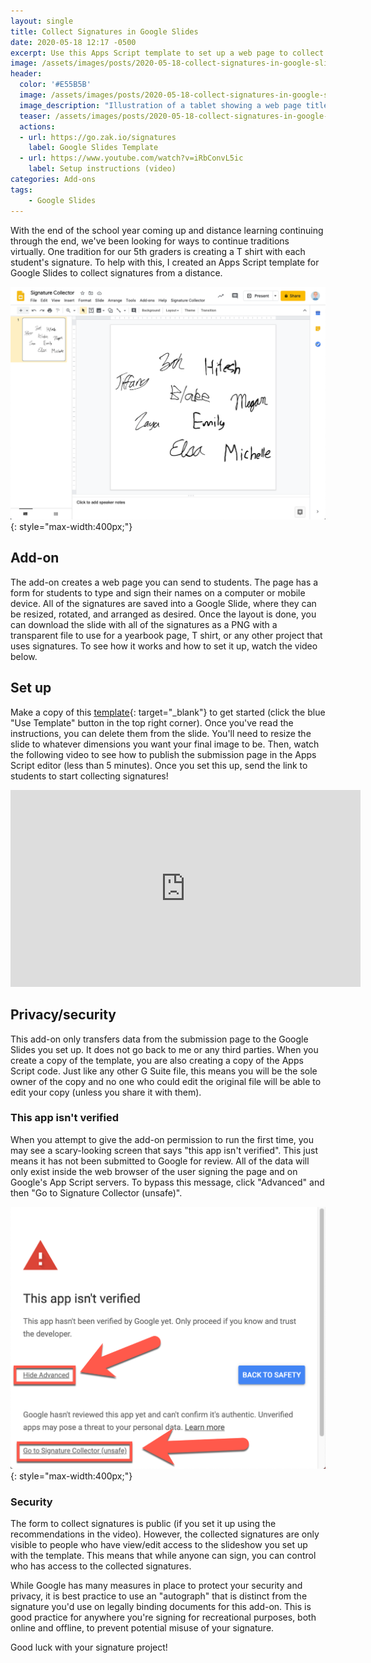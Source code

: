 ```yaml
---
layout: single
title: Collect Signatures in Google Slides
date: 2020-05-18 12:17 -0500
excerpt: Use this Apps Script template to set up a web page to collect signatures from students and store them in a Google Slideshow.
image: /assets/images/posts/2020-05-18-collect-signatures-in-google-slides/teaser.png
header:
  color: '#E55B5B'
  image: /assets/images/posts/2020-05-18-collect-signatures-in-google-slides/teaser.png
  image_description: "Illustration of a tablet showing a web page titled 'Please sign'. Below is a white box with a scribbled signature inside and a green button labeled 'save'"
  teaser: /assets/images/posts/2020-05-18-collect-signatures-in-google-slides/teaser.png
  actions:
  - url: https://go.zak.io/signatures
    label: Google Slides Template
  - url: https://www.youtube.com/watch?v=iRbConvL5ic
    label: Setup instructions (video)
categories: Add-ons
tags:
    - Google Slides
---
```


With the end of the school year coming up and distance learning continuing through the end, we've been looking for ways to continue traditions virtually. One tradition for our 5th graders is creating a T shirt with each student's signature. To help with this, I created an Apps Script template for Google Slides to collect signatures from a distance.

![Screensnot of a Google Slide filled with handwritten signatures](/assets/images/posts/2020-05-18-collect-signatures-in-google-slides/signatures.png){: style="max-width:400px;"}

## Add-on

The add-on creates a web page you can send to students. The page has a form for students to type and sign their names on a computer or mobile device. All of the signatures are saved into a Google Slide, where they can be resized, rotated, and arranged as desired. Once the layout is done, you can download the slide with all of the signatures as a PNG with a transparent file to use for a yearbook page, T shirt, or any other project that uses signatures. To see how it works and how to set it up, watch the video below.



## Set up

Make a copy of this [template](https://go.zak.io/signatures){: target="_blank"} to get started (click the blue "Use Template" button in the top right corner). Once you've read the instructions, you can delete them from the slide. You'll need to resize the slide to whatever dimensions you want your final image to be. Then, watch the following video to see how to publish the submission page in the Apps Script editor (less than 5 minutes). Once you set this up, send the link to students to start collecting signatures!

<iframe width="560" height="315" src="https://www.youtube-nocookie.com/embed/iRbConvL5ic" frameborder="0" allow="accelerometer; autoplay; encrypted-media; gyroscope; picture-in-picture" allowfullscreen></iframe> 

## Privacy/security

This add-on only transfers data from the submission page to the Google Slides you set up. It does not go back to me or any third parties. When you create a copy of the template, you are also creating a copy of the Apps Script code. Just like any other G Suite file, this means you will be the sole owner of the copy and no one who could edit the original file will be able to edit your copy (unless you share it with them).



### This app isn't verified

When you attempt to give the add-on permission to run the first time, you may see a scary-looking screen that says "this app isn't verified". This just means it has not been submitted to Google for review. All of the data will only exist inside the web browser of the user signing the page and on Google's App Script servers. To bypass this message, click "Advanced" and then "Go to Signature Collector (unsafe)".

![Screenshot of a screen that says "This app isn't verified" with an arrow pointing to links that say "advanced" and "go to Signature Collector (unsafe)"](/assets/images/posts/2020-05-18-collect-signatures-in-google-slides/app-not-verified.png){: style="max-width:400px;"}

### Security

The form to collect signatures is public (if you set it up using the recommendations in the video). However, the collected signatures are only visible to people who have view/edit access to the slideshow you set up with the template. This means that while anyone can sign, you can control who has access to the collected signatures.

While Google has many measures in place to protect your security and privacy, it is best practice to use an "autograph" that is distinct from the signature you'd use on legally binding documents for this add-on. This is good practice for anywhere you're signing for recreational purposes, both online and offline, to prevent potential misuse of your signature.

Good luck with your signature project!